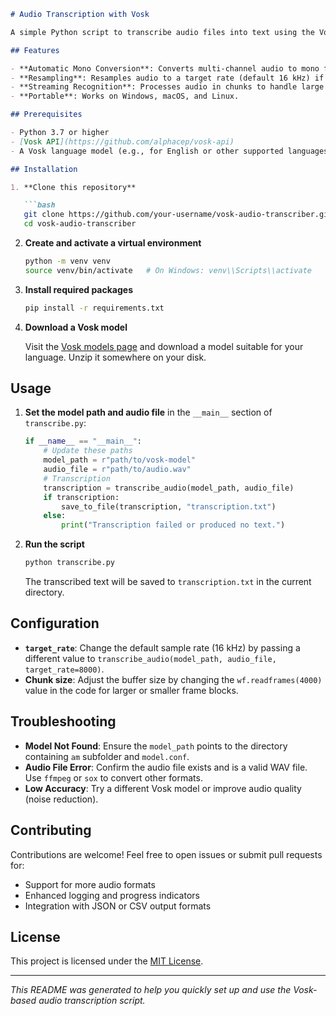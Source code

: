 ````markdown
# Audio Transcription with Vosk

A simple Python script to transcribe audio files into text using the Vosk speech recognition toolkit. This repository provides utilities to automatically convert stereo audio to mono, resample audio to your target rate, and save the transcribed text to a file.

## Features

- **Automatic Mono Conversion**: Converts multi-channel audio to mono for compatibility.
- **Resampling**: Resamples audio to a target rate (default 16 kHz) if needed.
- **Streaming Recognition**: Processes audio in chunks to handle large files without excessive memory usage.
- **Portable**: Works on Windows, macOS, and Linux.

## Prerequisites

- Python 3.7 or higher
- [Vosk API](https://github.com/alphacep/vosk-api)
- A Vosk language model (e.g., for English or other supported languages)

## Installation

1. **Clone this repository**

   ```bash
   git clone https://github.com/your-username/vosk-audio-transcriber.git
   cd vosk-audio-transcriber
````

2. **Create and activate a virtual environment**

   ```bash
   python -m venv venv
   source venv/bin/activate   # On Windows: venv\\Scripts\\activate
   ```

3. **Install required packages**

   ```bash
   pip install -r requirements.txt
   ```

4. **Download a Vosk model**

   Visit the [Vosk models page](https://alphacephei.com/vosk/models) and download a model suitable for your language. Unzip it somewhere on your disk.

## Usage

1. **Set the model path and audio file** in the `__main__` section of `transcribe.py`:

   ```python
   if __name__ == "__main__":
       # Update these paths
       model_path = r"path/to/vosk-model"
       audio_file = r"path/to/audio.wav"
       # Transcription
       transcription = transcribe_audio(model_path, audio_file)
       if transcription:
           save_to_file(transcription, "transcription.txt")
       else:
           print("Transcription failed or produced no text.")
   ```

2. **Run the script**

   ```bash
   python transcribe.py
   ```

   The transcribed text will be saved to `transcription.txt` in the current directory.

## Configuration

* **`target_rate`**: Change the default sample rate (16 kHz) by passing a different value to `transcribe_audio(model_path, audio_file, target_rate=8000)`.
* **Chunk size**: Adjust the buffer size by changing the `wf.readframes(4000)` value in the code for larger or smaller frame blocks.

## Troubleshooting

* **Model Not Found**: Ensure the `model_path` points to the directory containing `am` subfolder and `model.conf`.
* **Audio File Error**: Confirm the audio file exists and is a valid WAV file. Use `ffmpeg` or `sox` to convert other formats.
* **Low Accuracy**: Try a different Vosk model or improve audio quality (noise reduction).

## Contributing

Contributions are welcome! Feel free to open issues or submit pull requests for:

* Support for more audio formats
* Enhanced logging and progress indicators
* Integration with JSON or CSV output formats

## License

This project is licensed under the [MIT License](LICENSE).

---

*This README was generated to help you quickly set up and use the Vosk-based audio transcription script.*

```
```

